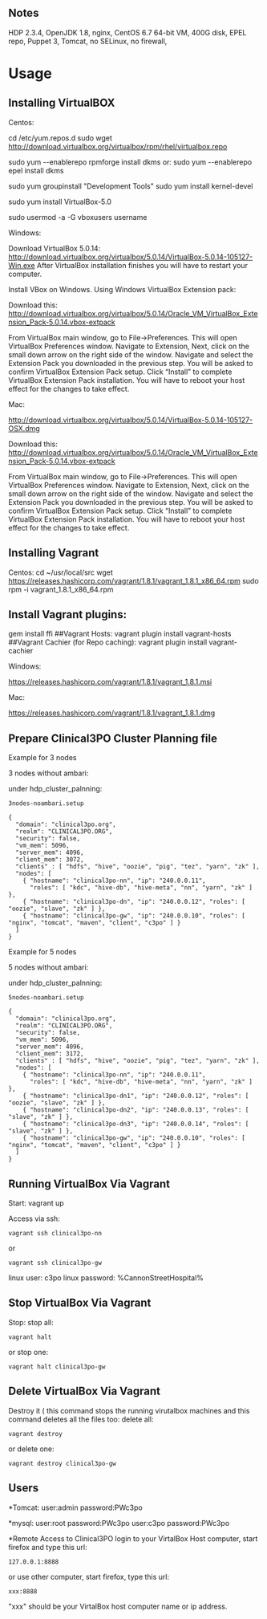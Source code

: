 Notes
-----
HDP 2.3.4, OpenJDK 1.8, nginx, CentOS 6.7 64-bit VM, 400G disk, EPEL repo, Puppet 3, Tomcat, no SELinux, no firewall,


Usage
=====

Installing VirtualBOX
-----------------

Centos:

cd /etc/yum.repos.d
sudo wget http://download.virtualbox.org/virtualbox/rpm/rhel/virtualbox.repo



sudo yum --enablerepo rpmforge install dkms
or:
sudo yum --enablerepo epel install dkms 

sudo yum groupinstall "Development Tools"
sudo yum install kernel-devel

sudo yum install VirtualBox-5.0

sudo usermod -a -G vboxusers username


Windows:

Download VirtualBox 5.0.14: 
http://download.virtualbox.org/virtualbox/5.0.14/VirtualBox-5.0.14-105127-Win.exe
After VirtualBox installation finishes you will have to restart your computer. 


Install VBox on Windows. Using Windows VirtualBox Extension pack:

Download this:
http://download.virtualbox.org/virtualbox/5.0.14/Oracle_VM_VirtualBox_Extension_Pack-5.0.14.vbox-extpack

From VirtualBox main window, go to File->Preferences. This will open VirtualBox Preferences window. 
Navigate to Extension, Next, click on the small down arrow on the right side of the window. 
Navigate and select the Extension Pack you downloaded in the previous step. You will be asked to confirm VirtualBox Extension Pack setup.
Click “Install” to complete VirtualBox Extension Pack installation. You will have to reboot your host effect for the changes to take effect. 


Mac:

http://download.virtualbox.org/virtualbox/5.0.14/VirtualBox-5.0.14-105127-OSX.dmg

Download this:
http://download.virtualbox.org/virtualbox/5.0.14/Oracle_VM_VirtualBox_Extension_Pack-5.0.14.vbox-extpack

From VirtualBox main window, go to File->Preferences. This will open VirtualBox Preferences window. 
Navigate to Extension, Next, click on the small down arrow on the right side of the window. 
Navigate and select the Extension Pack you downloaded in the previous step. You will be asked to confirm VirtualBox Extension Pack setup.
Click “Install” to complete VirtualBox Extension Pack installation. You will have to reboot your host effect for the changes to take effect. 


Installing Vagrant
-----------------

Centos:
cd ~/usr/local/src
wget https://releases.hashicorp.com/vagrant/1.8.1/vagrant_1.8.1_x86_64.rpm
sudo rpm -i vagrant_1.8.1_x86_64.rpm 

## Install Vagrant plugins: 
gem install ffi
##Vagrant Hosts:
vagrant plugin install vagrant-hosts 
##Vagrant Cachier (for Repo caching):
vagrant plugin install vagrant-cachier

Windows:


https://releases.hashicorp.com/vagrant/1.8.1/vagrant_1.8.1.msi



Mac:

https://releases.hashicorp.com/vagrant/1.8.1/vagrant_1.8.1.dmg


Prepare Clinical3PO Cluster Planning file
----------------------

Example for 3 nodes

3 nodes without ambari:

under hdp_cluster_palnning:

```
3nodes-noambari.setup

{
  "domain": "clinical3po.org",
  "realm": "CLINICAL3PO.ORG",
  "security": false,
  "vm_mem": 5096,
  "server_mem": 4096,
  "client_mem": 3072,
  "clients" : [ "hdfs", "hive", "oozie", "pig", "tez", "yarn", "zk" ],
  "nodes": [
    { "hostname": "clinical3po-nn", "ip": "240.0.0.11",
      "roles": [ "kdc", "hive-db", "hive-meta", "nn", "yarn", "zk" ] },
    { "hostname": "clinical3po-dn", "ip": "240.0.0.12", "roles": [ "oozie", "slave", "zk" ] },
    { "hostname": "clinical3po-gw", "ip": "240.0.0.10", "roles": [  "nginx", "tomcat", "maven", "client", "c3po" ] }
  ]
}
```

Example for 5 nodes

5 nodes without ambari:

under hdp_cluster_palnning:

```
5nodes-noambari.setup

{
  "domain": "clinical3po.org",
  "realm": "CLINICAL3PO.ORG",
  "security": false,
  "vm_mem": 5096,
  "server_mem": 4096,
  "client_mem": 3172,
  "clients" : [ "hdfs", "hive", "oozie", "pig", "tez", "yarn", "zk" ],
  "nodes": [
    { "hostname": "clinical3po-nn", "ip": "240.0.0.11",
      "roles": [ "kdc", "hive-db", "hive-meta", "nn", "yarn", "zk" ] },
    { "hostname": "clinical3po-dn1", "ip": "240.0.0.12", "roles": [ "oozie", "slave", "zk" ] },
    { "hostname": "clinical3po-dn2", "ip": "240.0.0.13", "roles": [ "slave", "zk" ] },
    { "hostname": "clinical3po-dn3", "ip": "240.0.0.14", "roles": [ "slave", "zk" ] },
    { "hostname": "clinical3po-gw", "ip": "240.0.0.10", "roles": [  "nginx", "tomcat", "maven", "client", "c3po" ] }
  ]
}

```

Running VirtualBox Via Vagrant
--------------

Start:
vagrant up

Access via ssh:
```
vagrant ssh clinical3po-nn
```
or
```
vagrant ssh clinical3po-gw
```

linux user: 
    c3po
linux password: 
    %CannonStreetHospital%


Stop VirtualBox Via Vagrant
--------------
Stop:
stop all:
```
vagrant halt
```
or stop one:
```
vagrant halt clinical3po-gw
```

Delete VirtualBox Via Vagrant
--------------
Destroy it ( this command stops the running virutalbox machines and this command deletes all the files too:
delete all:
```
vagrant destroy
```
or delete one:
```
vagrant destroy clinical3po-gw
```

Users
--------------

*Tomcat:
user:admin
password:PWc3po

*mysql:
user:root
password:PWc3po
user:c3po
password:PWc3po


*Remote Access to Clinical3PO
login to your VirtalBox Host computer, start firefox and type this url:
```
127.0.0.1:8888
```
or 
use other computer, start firefox, type this url:
```
xxx:8888
```
"xxx" should be your VirtalBox host computer name or ip address.

